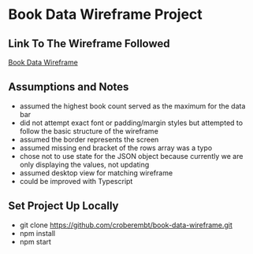 # Book Data Wireframe Project

## Link To The Wireframe Followed
[Book Data Wireframe](https://docs.google.com/document/d/e/2PACX-1vSTUPyUdaRBmQBlmpUsv1YWlINbYRDkVSZsIV7Qgrm7xFGEj_I6pCqSmPEMAuOqZmk7kXX9PO2aMhqf/pub)

## Assumptions and Notes
- assumed the highest book count served as the maximum for the data bar
- did not attempt exact font or padding/margin styles but attempted to follow the basic structure of the wireframe
- assumed the border represents the screen
- assumed missing end bracket of the rows array was a typo
- chose not to use state for the JSON object because currently we are only displaying the values, not updating
- assumed desktop view for matching wireframe
- could be improved with Typescript

## Set Project Up Locally
- git clone https://github.com/croberembt/book-data-wireframe.git
- npm install
- npm start